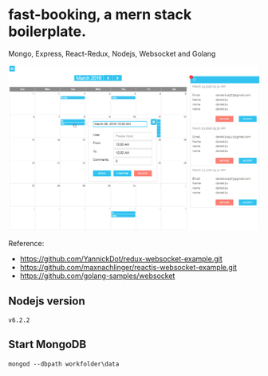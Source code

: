 # fast-booking, a mern stack boilerplate.
Mongo, Express, React-Redux, Nodejs, Websocket and Golang

![ScreenShot](/screenshots/mern.png)

Reference:
* https://github.com/YannickDot/redux-websocket-example.git
* https://github.com/maxnachlinger/reactjs-websocket-example.git
* https://github.com/golang-samples/websocket

## Nodejs version
```
v6.2.2
```
## Start MongoDB
```
mongod --dbpath workfolder\data
```
